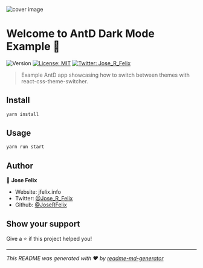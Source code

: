 ![cover image](https://res.cloudinary.com/dmq9pzw0o/image/upload/v1593463604/dynamic-themes-in-ant-design-how-to-change-between-light-and-dark-theme/Group_1_1_cug4tn.png)

# Welcome to AntD Dark Mode Example 👋

![Version](https://img.shields.io/badge/version-0.1.0-blue.svg?cacheSeconds=2592000)
[![License: MIT](https://img.shields.io/badge/License-MIT-yellow.svg)](#)
[![Twitter: Jose_R_Felix](https://img.shields.io/twitter/follow/Jose_R_Felix.svg?style=social)](https://twitter.com/Jose_R_Felix)

> Example AntD app showcasing how to switch between themes with react-css-theme-switcher.

## Install

```sh
yarn install
```

## Usage

```sh
yarn run start
```

## Author

👤 **Jose Felix**

- Website: jfelix.info
- Twitter: [@Jose_R_Felix](https://twitter.com/Jose_R_Felix)
- Github: [@JoseRFelix](https://github.com/JoseRFelix)

## Show your support

Give a ⭐️ if this project helped you!

---

_This README was generated with ❤️ by [readme-md-generator](https://github.com/kefranabg/readme-md-generator)_
